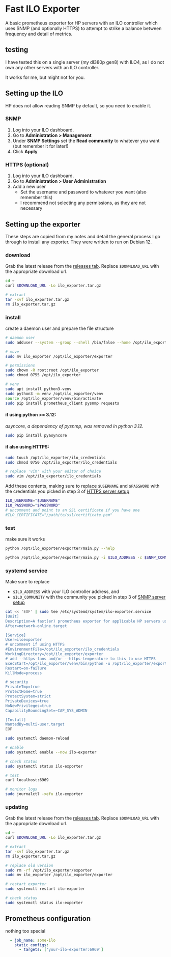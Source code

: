 # Fast ILO Exporter
A basic prometheus exporter for HP servers with an ILO controller which uses SNMP (and optionally HTTPS) to attempt to strike a balance between frequency and detail of metrics.

## testing
I have tested this on a single server (my dl380p gen8) with ILO4, as I do not own any other servers with an ILO controller.

It works for me, but might not for you.

## Setting up the ILO
HP does not allow reading SNMP by default, so you need to enable it.

### SNMP
1. Log into your ILO dashboard.
2. Go to **Administration > Management**
3. Under **SNMP Settings** set the **Read community** to whatever you want (but remember it for later!)
4. Click **Apply**

### HTTPS (optional)
1. Log into your ILO dashboard.
2. Go to **Administration > User Administration**
3. Add a new user 
   - Set the username and password to whatever you want (also remember this)
   - I recommend not selecting any permissions, as they are not necessary

## Setting up the exporter
These steps are copied from my notes and detail the general process I go through to install any exporter. They were written to run on Debian 12.

### download
Grab the latest release from the [releases tab](https://github.com/Benjamin-Wiegand/ilo_exporter/releases).
Replace `$DOWNLOAD_URL` with the appropriate download url.

```bash
cd ~
curl $DOWNLOAD_URL -Lo ilo_exporter.tar.gz

# extract
tar -xvf ilo_exporter.tar.gz
rm ilo_exporter.tar.gz
```

### install
create a daemon user and prepare the file structure

```bash
# daemon user
sudo adduser --system --group --shell /bin/false --home /opt/ilo_exporter iloexporter

# move
sudo mv ilo_exporter /opt/ilo_exporter/exporter

# permissions
sudo chown -R root:root /opt/ilo_exporter
sudo chmod 0755 /opt/ilo_exporter

# venv
sudo apt install python3-venv
sudo python3 -m venv /opt/ilo_exporter/venv
source /opt/ilo_exporter/venv/bin/activate
sudo pip install prometheus_client pysnmp requests
```

#### if using python >= 3.12:
*asyncore, a dependency of pysnmp, was removed in python 3.12.*

```bash
sudo pip install pyasyncore
```

#### if also using HTTPS:
```bash
sudo touch /opt/ilo_exporter/ilo_credentials
sudo chmod 0750 /opt/ilo_exporter/ilo_credentials

# replace 'vim' with your editor of choice
sudo vim /opt/ilo_exporter/ilo_credentials
```
Add these contents, making sure to replace `$USERNAME` and `$PASSWORD` with the credentials you picked in step 3 of [HTTPS server setup](#https-optional)
```bash
ILO_USERNAME="$USERNAME"
ILO_PASSWORD="$PASSWORD"
# uncomment and point to an SSL certificate if you have one
#ILO_CERTIFICATE="/path/to/ssl/certificate.pem"
```


### test
make sure it works

```bash
python /opt/ilo_exporter/exporter/main.py --help

python /opt/ilo_exporter/exporter/main.py -i $ILO_ADDRESS -c $SNMP_COMMUNITY -v
```

### systemd service
Make sure to replace 
- `$ILO_ADDRESS` with your ILO controller address, and
- `$ILO_COMMUNITY` with the community you picked in step 3 of [SNMP server setup](#snmp)
```bash
cat << 'EOF' | sudo tee /etc/systemd/system/ilo-exporter.service
[Unit]
Description=A fast(er) prometheus exporter for applicable HP servers using SNMP via the ILO controller.
After=network-online.target

[Service]
User=iloexporter
# uncomment if using HTTPS
#EnvironmentFile=/opt/ilo_exporter/ilo_credentials
WorkingDirectory=/opt/ilo_exporter/exporter
# add --https-fans and/or --https-temperature to this to use HTTPS
ExecStart=/opt/ilo_exporter/venv/bin/python -u /opt/ilo_exporter/exporter/main.py -i $ILO_ADDRESS -c $ILO_COMMUNITY
Restart=on-failure
KillMode=process

# security
PrivateTmp=true
ProtectHome=true
ProtectSystem=strict
PrivateDevices=true
NoNewPrivileges=true
CapabilityBoundingSet=~CAP_SYS_ADMIN

[Install]
WantedBy=multi-user.target
EOF

sudo systemctl daemon-reload
```

```bash
# enable
sudo systemctl enable --now ilo-exporter

# check status
sudo systemctl status ilo-exporter

# test
curl localhost:6969

# monitor logs
sudo journalctl -xefu ilo-exporter
```

### updating
Grab the latest release from the [releases tab](https://github.com/Benjamin-Wiegand/ilo_exporter/releases).
Replace `$DOWNLOAD_URL` with the appropriate download url.

```bash
cd ~
curl $DOWNLOAD_URL -Lo ilo_exporter.tar.gz

# extract
tar -xvf ilo_exporter.tar.gz
rm ilo_exporter.tar.gz

# replace old version
sudo rm -rf /opt/ilo_exporter/exporter
sudo mv ilo_exporter /opt/ilo_exporter/exporter

# restart exporter
sudo systemctl restart ilo-exporter

# check status
sudo systemctl status ilo-exporter
```

## Prometheus configuration
nothing too special
```yaml
  - job_name: some-ilo
    static_configs:
      - targets: ['your-ilo-exporter:6969']
```
